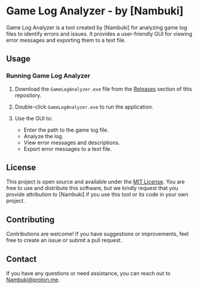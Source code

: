 # Game Log Analyzer - by [Nambuki]

Game Log Analyzer is a tool created by [Nambuki] for analyzing game log files to identify errors and issues. It provides a user-friendly GUI for viewing error messages and exporting them to a text file.

## Usage

### Running Game Log Analyzer

1. Download the `GameLogAnalyzer.exe` file from the [Releases](https://github.com/yourusername/GameLogAnalyzer/releases) section of this repository.

2. Double-click `GameLogAnalyzer.exe` to run the application.

3. Use the GUI to:

   - Enter the path to the game log file.
   - Analyze the log.
   - View error messages and descriptions.
   - Export error messages to a text file.

## License

This project is open source and available under the [MIT License](LICENSE). You are free to use and distribute this software, but we kindly request that you provide attribution to [Nambuki] if you use this tool or its code in your own project.

## Contributing

Contributions are welcome! If you have suggestions or improvements, feel free to create an issue or submit a pull request.

## Contact

If you have any questions or need assistance, you can reach out to Nambuki@proton.me.
